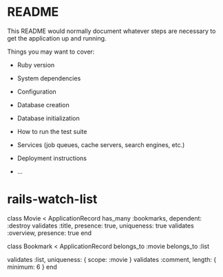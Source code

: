 # README

This README would normally document whatever steps are necessary to get the
application up and running.

Things you may want to cover:

* Ruby version

* System dependencies

* Configuration

* Database creation

* Database initialization

* How to run the test suite

* Services (job queues, cache servers, search engines, etc.)

* Deployment instructions

* ...
# rails-watch-list


class Movie < ApplicationRecord
    has_many :bookmarks, dependent: :destroy
    validates :title, presence: true, uniqueness: true
    validates :overview, presence: true
  end


class Bookmark < ApplicationRecord
  belongs_to :movie
  belongs_to :list

  validates :list, uniqueness: { scope: :movie }
  validates :comment, length: { minimum: 6 }
end
